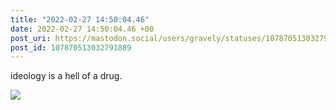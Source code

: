 ```yaml
---
title: "2022-02-27 14:50:04.46"
date: 2022-02-27 14:50:04.46 +00
post_uri: https://mastodon.social/users/gravely/statuses/107870513032791889
post_id: 107870513032791889
---
```

ideology is a hell of a drug.


![](/images/107870512988644676.jpg)

